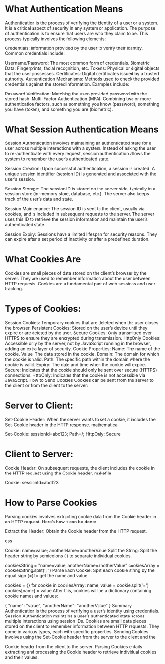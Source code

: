# What Authentication Means
Authentication is the process of verifying the identity of a user or a system. It is a critical aspect of security in any system or application. The purpose of authentication is to ensure that users are who they claim to be. This process typically involves the following elements:

<span style="font-size: 14px; font-weight: 400;">Credentials: </span>Information provided by the user to verify their identity. Common credentials include:

<span style="font-size: 14px; font-weight: 400;">Username/Password: </span>The most common form of credentials.
<span style="font-size: 14px; font-weight: 400;">Biometric Data: </span>Fingerprints, facial recognition, etc.
<span style="font-size: 14px; font-weight: 400;">Tokens: </span>Physical or digital objects that the user possesses.
<span style="font-size: 14px; font-weight: 400;">Certificates: </span>Digital certificates issued by a trusted authority.
<span style="font-size: 14px; font-weight: 400;">Authentication Mechanisms: </span>Methods used to check the provided credentials against the stored information. Examples include:

<span style="font-size: 14px; font-weight: 400;">Password Verification: </span>Matching the user-provided password with the stored hash.
<span style="font-size: 14px; font-weight: 400;">Multi-Factor Authentication (MFA):</span> Combining two or more authentication factors, such as something you know (password), something you have (token), and something you are (biometric).

# What Session Authentication Means
Session Authentication involves maintaining an authenticated state for a user across multiple interactions with a system. Instead of asking the user to re-authenticate with every request, session authentication allows the system to remember the user’s authenticated state.

<span style="font-size: 14px; font-weight: 400;">Session Creation: </span> Upon successful authentication, a session is created. A unique session identifier (session ID) is generated and associated with the user’s session.

<span style="font-size: 14px; font-weight: 400;">Session Storage: </span>The session ID is stored on the server side, typically in a session store (in-memory store, database, etc.). The server also keeps track of the user’s data and state.

<span style="font-size: 14px; font-weight: 400;">Session Maintenance: </span>The session ID is sent to the client, usually via cookies, and is included in subsequent requests to the server. The server uses this ID to retrieve the session information and maintain the user’s authenticated state.

<span style="font-size: 14px; font-weight: 400;">Session Expiry: </span>Sessions have a limited lifespan for security reasons. They can expire after a set period of inactivity or after a predefined duration.

# What Cookies Are
Cookies are small pieces of data stored on the client’s browser by the server. They are used to remember information about the user between HTTP requests. Cookies are a fundamental part of web sessions and user tracking.

# Types of Cookies:

<span style="font-size: 14px; font-weight: 400;">Session Cookies: </span>Temporary cookies that are deleted when the user closes the browser.
<span style="font-size: 14px; font-weight: 400;">Persistent Cookies: </span>Stored on the user’s device until they expire or are deleted by the user.
<span style="font-size: 14px; font-weight: 400;">Secure Cookies: </span> Only transmitted over HTTPS to ensure they are encrypted during transmission.
<span style="font-size: 14px; font-weight: 400;">HttpOnly Cookies: </span> Accessible only by the server, not by JavaScript running in the browser, adding an extra layer of security.
Cookie Properties:
<span style="font-size: 14px; font-weight: 400;"></span>
<span style="font-size: 14px; font-weight: 400;">Name: </span> The name of the cookie.
<span style="font-size: 14px; font-weight: 400;">Value: </span>The data stored in the cookie.
<span style="font-size: 14px; font-weight: 400;">Domain: </span>The domain for which the cookie is valid.
<span style="font-size: 14px; font-weight: 400;">Path: </span>The specific path within the domain where the cookie is valid.
<span style="font-size: 14px; font-weight: 400;">Expiry: </span>The date and time when the cookie will expire.
<span style="font-size: 14px; font-weight: 400;">Secure: </span>Indicates that the cookie should only be sent over secure (HTTPS) connections.
<span style="font-size: 14px; font-weight: 400;">HttpOnly: </span>Indicates that the cookie is not accessible via JavaScript.
How to Send Cookies
Cookies can be sent from the server to the client or from the client to the server:

# Server to Client:

<span style="font-size: 14px; font-weight: 400;">Set-Cookie Header: </span> When the server wants to set a cookie, it includes the Set-Cookie header in the HTTP response.
mathematica

<span style="font-size: 14px; font-weight: 400;">Set-Cookie: </span>sessionId=abc123; Path=/; HttpOnly; Secure

# Client to Server:

<span style="font-size: 14px; font-weight: 400;">Cookie Header: </span>On subsequent requests, the client includes the cookie in the HTTP request using the Cookie header.
makefile

<span style="font-size: 14px; font-weight: 400;">Cookie: </span>sessionId=abc123

# How to Parse Cookies
Parsing cookies involves extracting cookie data from the Cookie header in an HTTP request. Here’s how it can be done:

Extract the Header: Obtain the Cookie header from the HTTP request.

css

<span style="font-size: 14px; font-weight: 400;">Cookie: </span>
name=value; anotherName=anotherValue
<span style="font-size: 14px; font-weight: 400;">Split the String: </span>
Split the header string by semicolons (;) to separate individual cookies.


cookiesString = "name=value; anotherName=anotherValue"
cookiesArray = cookiesString.split('; ')
Parse Each Cookie: Split each cookie string by the equal sign (=) to get the name and value.


cookies = {}
for cookie in cookiesArray:
    name, value = cookie.split('=')
    cookies[name] = value
After this, cookies will be a dictionary containing cookie names and values:

{
    "name": "value",
    "anotherName": "anotherValue"
}
Summary
Authentication is the process of verifying a user’s identity using credentials.
Session Authentication maintains a user’s authenticated state across multiple interactions using session IDs.
Cookies are small data pieces stored on the client to remember information between HTTP requests. They come in various types, each with specific properties.
Sending Cookies involves using the Set-Cookie header from the server to the client and the 

Cookie header from the client to the server.
Parsing Cookies entails extracting and processing the Cookie header to retrieve individual cookies and their values.